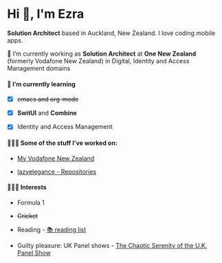 # Hi 👋, I'm Ezra

**Solution Architect** based in Auckland, New Zealand. I love coding mobile apps.


🔭 I’m currently working as **Solution Architect** at **One New Zealand** (formerly Vodafone New Zealand) in Digital, Identity and Access Management domains


#### 🌱 I’m currently learning  

  -  [x] ~~emacs and org-mode~~ 
  
  -  [x] **SwitUI** and **Combine**

  -  [x] Identity and Access Management



#### 👨🏾‍💻 Some of the stuff I’ve worked on:

- [My Vodafone New Zealand](https://apps.apple.com/nz/app/my-vodafone-new-zealand/id370880990)

- [lazyelegance - Repositories](https://github.com/lazyelegance?tab=repositories)



#### 🏄🏽‍♂️ Interests

- Formula 1

- ~~Cricket~~

- Reading - [📚 reading list](https://www.ezrabathini.com/books)

- Guilty pleasure: UK Panel shows - [The Chaotic Serenity of the U.K. Panel Show](https://www.gq.com/story/the-chaotic-serenity-of-the-uk-panel-show)

